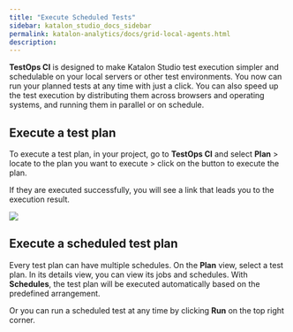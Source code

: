 ```yaml
---
title: "Execute Scheduled Tests"
sidebar: katalon_studio_docs_sidebar
permalink: katalon-analytics/docs/grid-local-agents.html 
description: 
---
```


**TestOps CI** is designed to make Katalon Studio test execution simpler and schedulable on your local servers or other test environments. You now can run your planned tests at any time with just a click. You can also speed up the test execution by distributing them across browsers and operating systems, and running them in parallel or on schedule.


## Execute a test plan

To execute a test plan, in your project, go to **TestOps CI** and select **Plan** > locate to the plan you want to execute > click on the button to execute the plan.

If they are executed successfully, you will see a link that leads you to the execution result.

<img src="https://github.com/katalon-studio/docs-images/raw/master/katalon-analytics/docs/grid-local-agents/execution-results.png">

## Execute a scheduled test plan

Every test plan can have multiple schedules. On the **Plan** view, select a test plan. In its details view, you can view its jobs and schedules. With **Schedules**, the test plan will be executed automatically based on the predefined arrangement.

Or you can run a scheduled test at any time by clicking **Run** on the top right corner.
